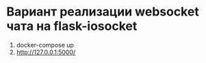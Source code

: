 # Вариант реализации websocket чата на flask-iosocket #

1. docker-compose up
2. http://127.0.0.1:5000/

